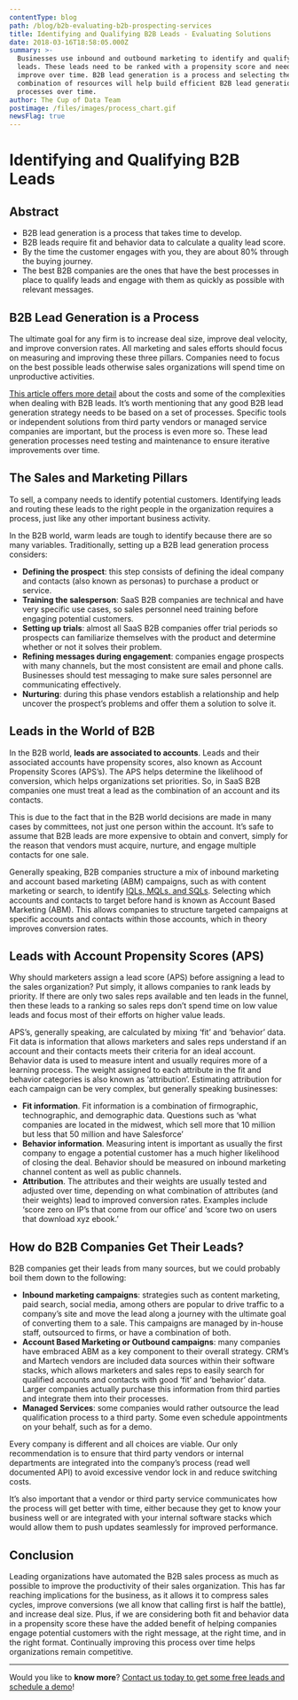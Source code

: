 ```yaml
---
contentType: blog
path: /blog/b2b-evaluating-b2b-prospecting-services
title: Identifying and Qualifying B2B Leads - Evaluating Solutions
date: 2018-03-16T18:58:05.000Z
summary: >-
  Businesses use inbound and outbound marketing to identify and qualify B2B
  leads. These leads need to be ranked with a propensity score and need to
  improve over time. B2B lead generation is a process and selecting the right
  combination of resources will help build efficient B2B lead generation
  processes over time.
author: The Cup of Data Team
postimage: /files/images/process_chart.gif
newsFlag: true
---
```

# Identifying and Qualifying B2B Leads

## Abstract

- B2B lead generation is a process that takes time to develop.
- B2B leads require fit and behavior data to calculate a quality lead score.
- By the time the customer engages with you, they are about 80% through the buying journey.
- The best B2B companies are the ones that have the best processes in place to qualify leads and engage with them as quickly as possible with relevant messages.

## B2B Lead Generation is a Process

The ultimate goal for any firm is to increase deal size, improve deal velocity, and improve conversion rates. All marketing and sales efforts should focus on measuring and improving these three pillars. Companies need to focus on the best possible leads otherwise sales organizations will spend time on unproductive activities.  

[This article offers more detail](https://www.cupofdata.com/blog/b2b-leads-challenges-and-opportunities) about the costs and some of the complexities when dealing with B2B leads. It’s worth mentioning that any good B2B lead generation strategy needs to be based on a set of processes. Specific tools or independent solutions from third party vendors or managed service companies are important, but the process is even more so. These lead generation processes need testing and maintenance to ensure iterative improvements over time.

## The Sales and Marketing Pillars

To sell, a company needs to identify potential customers. Identifying leads and routing these leads to the right people in the organization requires a process, just like any other important business activity.

In the B2B world, warm leads are tough to identify because there are so many variables. Traditionally, setting up a B2B lead generation process considers:

- **Defining the prospect**: this step consists of defining the ideal company and contacts (also known as personas) to purchase a product or service.
- **Training the salesperson**: SaaS B2B companies are technical and have very specific use cases, so sales personnel need training before engaging potential customers.
- **Setting up trials**: almost all SaaS B2B companies offer trial periods so prospects can familiarize themselves with the product and determine whether or not it solves their problem.
- **Refining messages during engagement**: companies engage prospects with many channels, but the most consistent are email and phone calls. Businesses should test messaging to make sure sales personnel are communicating effectively.
- **Nurturing**: during this phase vendors establish a relationship and help uncover the prospect’s problems and offer them a solution to solve it.

## Leads in the World of B2B

In the B2B world, **leads are associated to accounts**. Leads and their associated accounts have propensity scores, also known as Account Propensity Scores (APS’s). The APS helps determine the likelihood of conversion, which helps organizations set priorities. So, in SaaS B2B companies one must treat a lead as the combination of an account and its contacts.

This is due to the fact that in the B2B world decisions are made in many cases by committees, not just one person within the account. It’s safe to assume that B2B leads are more expensive to obtain and convert, simply for the reason that vendors must acquire, nurture, and engage multiple contacts for one sale.

Generally speaking, B2B companies structure a mix of inbound marketing and account based marketing (ABM) campaigns, such as with content marketing or search, to identify [IQLs, MQLs, and SQLs](https://www.cupofdata.com/blog/b2b-leads-challenges-and-opportunities). Selecting which accounts and contacts to target before hand is known as Account Based Marketing (ABM). This allows companies to structure targeted campaigns at specific accounts and contacts within those accounts, which in theory improves conversion rates.

## Leads with Account Propensity Scores (APS)

Why should marketers assign a lead score (APS) before assigning a lead to the sales organization? Put simply, it allows companies to rank leads by priority. If there are only two sales reps available and ten leads in the funnel, then these leads to a ranking so sales reps don’t spend time on low value leads and focus most of their efforts on higher value leads.

APS’s, generally speaking, are calculated by mixing ‘fit’ and ‘behavior’ data. Fit data is information that allows marketers and sales reps understand if an account and their contacts meets their criteria for an ideal account. Behavior data is used to measure intent and usually requires more of a learning process. The weight assigned to each attribute in the fit and behavior categories is also known as ‘attribution’. Estimating attribution for each campaign can be very complex, but generally speaking businesses:

- **Fit information**. Fit information is a combination of firmographic, technographic, and demographic data. Questions such as ‘what companies are located in the midwest, which sell more that 10 million but less that 50 million and have Salesforce’
- **Behavior information**. Measuring intent is important as usually the first company to engage a potential customer has a much higher likelihood of closing the deal. Behavior should be measured on inbound marketing channel content as well as public channels.
- **Attribution**. The attributes and their weights are usually tested and adjusted over time, depending on what combination of attributes (and their weights) lead to improved conversion rates. Examples include ‘score zero on IP’s that come from our office’ and ‘score two on users that download xyz ebook.’

## How do B2B Companies Get Their Leads?

B2B companies get their leads from many sources, but we could probably boil them down to the following:

- **Inbound marketing campaigns**: strategies such as content marketing, paid search, social media, among others are popular to drive traffic to a company’s site and move the lead along a journey with the ultimate goal of converting them to a sale. This campaigns are managed by in-house staff, outsourced to firms, or have a combination of both.
- **Account Based Marketing or Outbound campaigns**: many companies have embraced ABM as a key component to their overall strategy. CRM’s and Martech vendors are included data sources within their software stacks, which allows marketers and sales reps to easily search for qualified accounts and contacts with good ‘fit’ and ‘behavior’ data. Larger companies actually purchase this information from third parties and integrate them into their processes.
- **Managed Services**: some companies would rather outsource the lead qualification process to a third party. Some even schedule appointments on your behalf, such as for a demo.

Every company is different and all choices are viable. Our only recommendation is to ensure that third party vendors or internal departments are integrated into the company’s process (read well documented API) to avoid excessive vendor lock in and reduce switching costs.

It’s also important that a vendor or third party service communicates how the process will get better with time, either because they get to know your business well or are integrated with your internal software stacks which would allow them to push updates seamlessly for improved performance.

## Conclusion

Leading organizations have automated the B2B sales process as much as possible to improve the productivity of their sales organization. This has far reaching implications for the business, as it allows it to compress sales cycles, improve conversions (we all know that calling first is half the battle), and increase deal size. Plus, if we are considering both fit and behavior data in a propensity score these have the added benefit of helping companies engage potential customers with the right message, at the right time, and in the right format. Continually improving this process over time helps organizations remain competitive.

- - -

Would you like to **know more**? [Contact us today to get some free leads and schedule a demo](https://try.cupofdata.com)!
